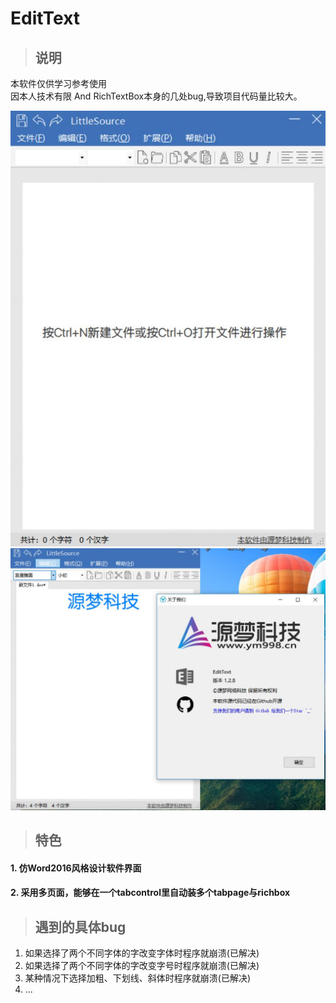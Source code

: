 # EditText
>## 说明

本软件仅供学习参考使用</br>
因本人技术有限 And RichTextBox本身的几处bug,导致项目代码量比较大。

![Image text](https://raw.githubusercontent.com/LittleSource/EditText/master/example1.jpg)
</br>
![Image text](https://raw.githubusercontent.com/LittleSource/EditText/master/example2.jpg)
>## 特色
#### 1. 仿Word2016风格设计软件界面
#### 2. 采用多页面，能够在一个tabcontrol里自动装多个tabpage与richbox

>## 遇到的具体bug
1. 如果选择了两个不同字体的字改变字体时程序就崩溃(已解决)
2. 如果选择了两个不同字体的字改变字号时程序就崩溃(已解决)
3. 某种情况下选择加粗、下划线、斜体时程序就崩溃(已解决)
4. ...